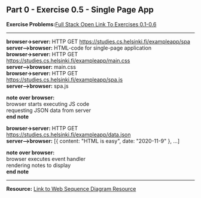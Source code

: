 ## Part 0 - Exercise 0.5 - Single Page App

**Exercise Problems:**[Full Stack Open Link To Exercises 0.1-0.6](https://fullstackopen.com/en/part0/fundamentals_of_web_apps#exercises-0-1-0-6)

---

**browser->server:** HTTP GET https://studies.cs.helsinki.fi/exampleapp/spa<br/>
**server-->browser:** HTML-code for single-page application<br/>
**browser->server:** HTTP GET https://studies.cs.helsinki.fi/exampleapp/main.css<br/>
**server-->browser:** main.css<br/>
**browser->server:** HTTP GET https://studies.cs.helsinki.fi/exampleapp/spa.js<br/>
**server-->browser:** spa.js<br/>

**note over browser:**<br/>
browser starts executing JS code<br/>
requesting JSON data from server<br/> 
**end note**<br/>

**browser->server:** HTTP GET https://studies.cs.helsinki.fi/exampleapp/data.json<br/>
**server-->browser:** [{ content: "HTML is easy", date: "2020-11-9" }, ...]<br/>

**note over browser:**<br/>
browser executes event handler<br/>
rendering notes to display<br/>
**end note**<br/>

---
**Resource:** [Link to Web Sequence Diagram Resource](https://www.websequencediagrams.com/)
